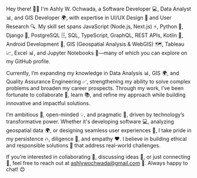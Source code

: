 Hey there! 👋😃 I'm Ashly W. Ochwada, a Software Developer 💻, Data Analyst 📊, and GIS Developer 🌍, with expertise in UI/UX Design 🎨 and User Research 🔍. My skill set spans JavaScript (Node.js, Next.js) ⚡, Python 🐍, Django 🚀, PostgreSQL 🗄️, SQL, TypeScript, GraphQL, REST APIs, Kotlin 📱, Android Development 🤖, GIS (Geospatial Analysis & WebGIS) 🗺️, Tableau 📈, Excel 📊, and Jupyter Notebooks 📓—many of which you can explore on my GitHub profile.

Currently, I’m expanding my knowledge in Data Analysis 📊, GIS 🌍, and Quality Assurance Engineering ✅, strengthening my ability to solve complex problems and broaden my career prospects. Through my work, I’ve been fortunate to collaborate 🤝, learn 📚, and refine my approach while building innovative and impactful solutions.

I’m ambitious 🚀, open-minded 💡, and pragmatic 🎯, driven by technology’s transformative power. Whether it's developing software 💻, analyzing geospatial data 🌍, or designing seamless user experiences 🎨, I take pride in my persistence 🔥, diligence 💪, and empathy ❤️. I believe in building ethical and responsible solutions 🌱 that address real-world challenges.

If you’re interested in collaborating 🤝, discussing ideas 💬, or just connecting 🔗, feel free to reach out at ashlywochwada@gmail.com 📩. Always happy to chat! 😊
